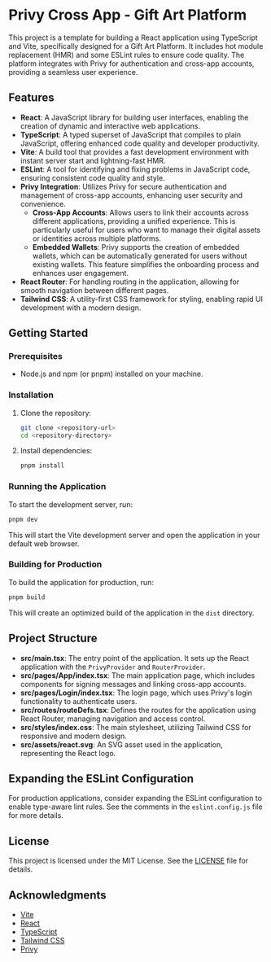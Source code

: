 # Privy Cross App - Gift Art Platform

This project is a template for building a React application using TypeScript and Vite, specifically designed for a Gift Art Platform. It includes hot module replacement (HMR) and some ESLint rules to ensure code quality. The platform integrates with Privy for authentication and cross-app accounts, providing a seamless user experience.

## Features

- **React**: A JavaScript library for building user interfaces, enabling the creation of dynamic and interactive web applications.
- **TypeScript**: A typed superset of JavaScript that compiles to plain JavaScript, offering enhanced code quality and developer productivity.
- **Vite**: A build tool that provides a fast development environment with instant server start and lightning-fast HMR.
- **ESLint**: A tool for identifying and fixing problems in JavaScript code, ensuring consistent code quality and style.
- **Privy Integration**: Utilizes Privy for secure authentication and management of cross-app accounts, enhancing user security and convenience.
  - **Cross-App Accounts**: Allows users to link their accounts across different applications, providing a unified experience. This is particularly useful for users who want to manage their digital assets or identities across multiple platforms.
  - **Embedded Wallets**: Privy supports the creation of embedded wallets, which can be automatically generated for users without existing wallets. This feature simplifies the onboarding process and enhances user engagement.
- **React Router**: For handling routing in the application, allowing for smooth navigation between different pages.
- **Tailwind CSS**: A utility-first CSS framework for styling, enabling rapid UI development with a modern design.

## Getting Started

### Prerequisites

- Node.js and npm (or pnpm) installed on your machine.

### Installation

1. Clone the repository:

   ```bash
   git clone <repository-url>
   cd <repository-directory>
   ```

2. Install dependencies:

   ```bash
   pnpm install
   ```

### Running the Application

To start the development server, run:

```bash
pnpm dev
```

This will start the Vite development server and open the application in your default web browser.

### Building for Production

To build the application for production, run:

```bash
pnpm build
```

This will create an optimized build of the application in the `dist` directory.

## Project Structure

- **src/main.tsx**: The entry point of the application. It sets up the React application with the `PrivyProvider` and `RouterProvider`.
- **src/pages/App/index.tsx**: The main application page, which includes components for signing messages and linking cross-app accounts.
- **src/pages/Login/index.tsx**: The login page, which uses Privy's login functionality to authenticate users.
- **src/routes/routeDefs.tsx**: Defines the routes for the application using React Router, managing navigation and access control.
- **src/styles/index.css**: The main stylesheet, utilizing Tailwind CSS for responsive and modern design.
- **src/assets/react.svg**: An SVG asset used in the application, representing the React logo.

## Expanding the ESLint Configuration

For production applications, consider expanding the ESLint configuration to enable type-aware lint rules. See the comments in the `eslint.config.js` file for more details.

## License

This project is licensed under the MIT License. See the [LICENSE](LICENSE) file for details.

## Acknowledgments

- [Vite](https://vitejs.dev/)
- [React](https://reactjs.org/)
- [TypeScript](https://www.typescriptlang.org/)
- [Tailwind CSS](https://tailwindcss.com/)
- [Privy](https://privy.io/)
